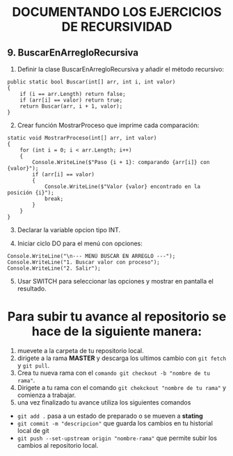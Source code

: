 <h1 align="center">DOCUMENTANDO LOS EJERCICIOS DE RECURSIVIDAD</h1>

## 9. BuscarEnArregloRecursiva

1. Definir la clase BuscarEnArregloRecursiva y añadir el método recursivo:

```
public static bool Buscar(int[] arr, int i, int valor)
{
    if (i == arr.Length) return false;
    if (arr[i] == valor) return true;
    return Buscar(arr, i + 1, valor);
}
```

2. Crear función MostrarProceso que imprime cada comparación:

```
static void MostrarProceso(int[] arr, int valor)
{
    for (int i = 0; i < arr.Length; i++)
    {
        Console.WriteLine($"Paso {i + 1}: comparando {arr[i]} con {valor}");
        if (arr[i] == valor)
        {
            Console.WriteLine($"Valor {valor} encontrado en la posición {i}");
            break;
        }
    }
}
```

3. Declarar la variable opcion tipo INT.

4. Iniciar ciclo DO para el menú con opciones:

```
Console.WriteLine("\n--- MENÚ BUSCAR EN ARREGLO ---");
Console.WriteLine("1. Buscar valor con proceso");
Console.WriteLine("2. Salir");
```

5. Usar SWITCH para seleccionar las opciones y mostrar en pantalla el resultado.

<h1 align= center>Para subir tu avance al repositorio se hace de la siguiente manera: </h1>

1. muevete a la carpeta de tu repositorio local.
2. dirigete a la rama **MASTER** y descarga los ultimos cambio con `git fetch` y `git pull`.
3. Crea tu nueva rama con el `comando git checkout -b "nombre de tu rama"`.
4. Dirigete a tu rama con el comando `git chekckout "nombre de tu rama"` y comienza a trabajar.
5. una vez finalizado tu avance utiliza los siguientes comandos

- `git add .` pasa a un estado de preparado o se mueven a **stating**
- `git commit -m "descripcion"` que guarda los cambios en tu historial local de git
- `git push --set-upstream origin "nombre-rama"` que permite subir los cambios al repositorio local.
